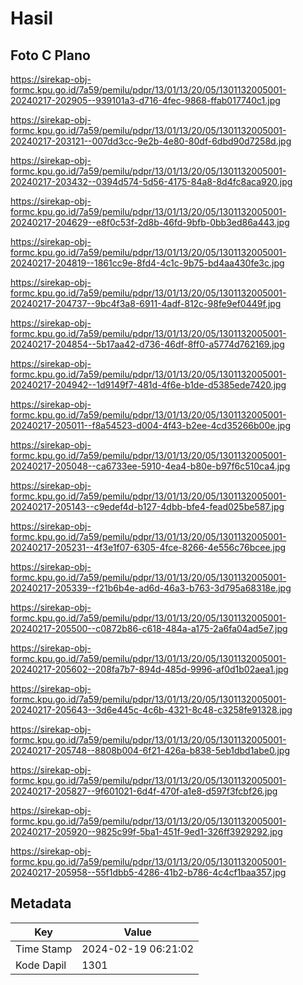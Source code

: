# Hasil

## Foto C Plano

https://sirekap-obj-formc.kpu.go.id/7a59/pemilu/pdpr/13/01/13/20/05/1301132005001-20240217-202905--939101a3-d716-4fec-9868-ffab017740c1.jpg

https://sirekap-obj-formc.kpu.go.id/7a59/pemilu/pdpr/13/01/13/20/05/1301132005001-20240217-203121--007dd3cc-9e2b-4e80-80df-6dbd90d7258d.jpg

https://sirekap-obj-formc.kpu.go.id/7a59/pemilu/pdpr/13/01/13/20/05/1301132005001-20240217-203432--0394d574-5d56-4175-84a8-8d4fc8aca920.jpg

https://sirekap-obj-formc.kpu.go.id/7a59/pemilu/pdpr/13/01/13/20/05/1301132005001-20240217-204629--e8f0c53f-2d8b-46fd-9bfb-0bb3ed86a443.jpg

https://sirekap-obj-formc.kpu.go.id/7a59/pemilu/pdpr/13/01/13/20/05/1301132005001-20240217-204819--1861cc9e-8fd4-4c1c-9b75-bd4aa430fe3c.jpg

https://sirekap-obj-formc.kpu.go.id/7a59/pemilu/pdpr/13/01/13/20/05/1301132005001-20240217-204737--9bc4f3a8-6911-4adf-812c-98fe9ef0449f.jpg

https://sirekap-obj-formc.kpu.go.id/7a59/pemilu/pdpr/13/01/13/20/05/1301132005001-20240217-204854--5b17aa42-d736-46df-8ff0-a5774d762169.jpg

https://sirekap-obj-formc.kpu.go.id/7a59/pemilu/pdpr/13/01/13/20/05/1301132005001-20240217-204942--1d9149f7-481d-4f6e-b1de-d5385ede7420.jpg

https://sirekap-obj-formc.kpu.go.id/7a59/pemilu/pdpr/13/01/13/20/05/1301132005001-20240217-205011--f8a54523-d004-4f43-b2ee-4cd35266b00e.jpg

https://sirekap-obj-formc.kpu.go.id/7a59/pemilu/pdpr/13/01/13/20/05/1301132005001-20240217-205048--ca6733ee-5910-4ea4-b80e-b97f6c510ca4.jpg

https://sirekap-obj-formc.kpu.go.id/7a59/pemilu/pdpr/13/01/13/20/05/1301132005001-20240217-205143--c9edef4d-b127-4dbb-bfe4-fead025be587.jpg

https://sirekap-obj-formc.kpu.go.id/7a59/pemilu/pdpr/13/01/13/20/05/1301132005001-20240217-205231--4f3e1f07-6305-4fce-8266-4e556c76bcee.jpg

https://sirekap-obj-formc.kpu.go.id/7a59/pemilu/pdpr/13/01/13/20/05/1301132005001-20240217-205339--f21b6b4e-ad6d-46a3-b763-3d795a68318e.jpg

https://sirekap-obj-formc.kpu.go.id/7a59/pemilu/pdpr/13/01/13/20/05/1301132005001-20240217-205500--c0872b86-c618-484a-a175-2a6fa04ad5e7.jpg

https://sirekap-obj-formc.kpu.go.id/7a59/pemilu/pdpr/13/01/13/20/05/1301132005001-20240217-205602--208fa7b7-894d-485d-9996-af0d1b02aea1.jpg

https://sirekap-obj-formc.kpu.go.id/7a59/pemilu/pdpr/13/01/13/20/05/1301132005001-20240217-205643--3d6e445c-4c6b-4321-8c48-c3258fe91328.jpg

https://sirekap-obj-formc.kpu.go.id/7a59/pemilu/pdpr/13/01/13/20/05/1301132005001-20240217-205748--8808b004-6f21-426a-b838-5eb1dbd1abe0.jpg

https://sirekap-obj-formc.kpu.go.id/7a59/pemilu/pdpr/13/01/13/20/05/1301132005001-20240217-205827--9f601021-6d4f-470f-a1e8-d597f3fcbf26.jpg

https://sirekap-obj-formc.kpu.go.id/7a59/pemilu/pdpr/13/01/13/20/05/1301132005001-20240217-205920--9825c99f-5ba1-451f-9ed1-326ff3929292.jpg

https://sirekap-obj-formc.kpu.go.id/7a59/pemilu/pdpr/13/01/13/20/05/1301132005001-20240217-205958--55f1dbb5-4286-41b2-b786-4c4cf1baa357.jpg


## Metadata

| Key        | Value               |
| ---------- | ------------------- |
| Time Stamp | 2024-02-19 06:21:02 |
| Kode Dapil | 1301                |



